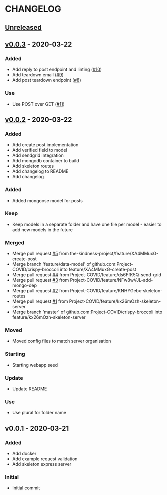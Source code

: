 # CHANGELOG

<a name="unreleased"></a>
## [Unreleased]



<a name="v0.0.3"></a>
## [v0.0.3] - 2020-03-22

### Added
- Add reply to post endpoint and linting ([#10](https://github.com/blokur/bk-catalogue/issues/10))
- Add teardown email ([#9](https://github.com/blokur/bk-catalogue/issues/9))
- Add post teardown endpoint ([#8](https://github.com/blokur/bk-catalogue/issues/8))

### Use
- Use POST over GET ([#11](https://github.com/blokur/bk-catalogue/issues/11))


<a name="v0.0.2"></a>
## [v0.0.2] - 2020-03-22

### Added
- Add create post implementation
- Add verified field to model
- Add sendgrid integration
- Add mongodb container to build
- Add skeleton routes
- Add changelog to README
- Add changelog

### Added
- Added mongoose model for posts

### Keep
- Keep models in a separate folder and have one file per model - easier to add new models in the future

### Merged
- Merge pull request [#5](https://github.com/blokur/bk-catalogue/issues/5) from the-kindness-project/feature/XA4MMuxG-create-post
- Merge branch 'feature/data-model' of github.com:Project-COVID/crispy-broccoli into feature/XA4MMuxG-create-post
- Merge pull request [#4](https://github.com/blokur/bk-catalogue/issues/4) from Project-COVID/feature/ds6FfK5Q-send-grid
- Merge pull request [#3](https://github.com/blokur/bk-catalogue/issues/3) from Project-COVID/feature/NFw8wVJL-add-mongo-dep
- Merge pull request [#2](https://github.com/blokur/bk-catalogue/issues/2) from Project-COVID/feature/KNHYGebx-skeleton-routes
- Merge pull request [#1](https://github.com/blokur/bk-catalogue/issues/1) from Project-COVID/feature/kx26mOzh-skeleton-server
- Merge branch 'master' of github.com:Project-COVID/crispy-broccoli into feature/kx26mOzh-skeleton-server

### Moved
- Moved config files to match server organisation

### Starting
- Starting webapp seed

### Update
- Update README

### Use
- Use plural for folder name


<a name="v0.0.1"></a>
## v0.0.1 - 2020-03-21

### Added
- Add docker
- Add example request validation
- Add skeleton express server

### Initial
- Initial commit



[Unreleased]: https://github.com/blokur/bk-catalogue/compare/v0.0.3...HEAD
[v0.0.3]: https://github.com/blokur/bk-catalogue/compare/v0.0.2...v0.0.3
[v0.0.2]: https://github.com/blokur/bk-catalogue/compare/v0.0.1...v0.0.2
